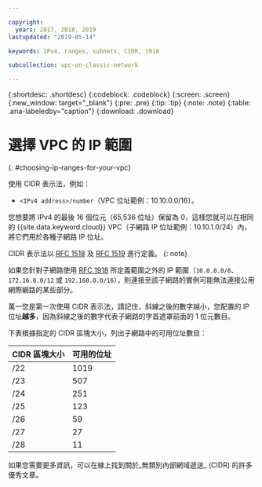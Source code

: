 ```yaml
---

copyright:
  years: 2017, 2018, 2019
lastupdated: "2019-05-14"

keywords: IPv4, ranges, subnets, CIDR, 1918

subcollection: vpc-on-classic-network

---
```


{:shortdesc: .shortdesc}
{:codeblock: .codeblock}
{:screen: .screen}
{:new_window: target="_blank"}
{:pre: .pre}
{:tip: .tip}
{:note: .note}
{:table: .aria-labeledby="caption"}
{:download: .download}


# 選擇 VPC 的 IP 範圍
{: #choosing-ip-ranges-for-your-vpc}

使用 CIDR 表示法，例如：

* `<IPv4 address>/number`（VPC 位址範例：10.10.0.0/16）。

您想要將 IPv4 的最後 16 個位元（65,536 位址）保留為 0，這樣您就可以在相同的 {{site.data.keyword.cloud}} VPC（子網路 IP 位址範例：10.10.1.0/24）內，將它們用於各種子網路 IP 位址。

CIDR 表示法以 [RFC 1518](https://tools.ietf.org/html/rfc1518) 及 [RFC 1519](https://tools.ietf.org/html/rfc1519) 進行定義。
{: note}

如果您針對子網路使用 [RFC 1918](https://tools.ietf.org/html/rfc1918) 所定義範圍之外的 IP 範圍（`10.0.0.0/8`、`172.16.0.0/12` 或 `192.168.0.0/16`），則連接至該子網路的實例可能無法連接公用網際網路的某些部分。

萬一您是第一次使用 CIDR 表示法，請記住，斜線之後的數字越小，您配置的 IP 位址**越多**，因為斜線之後的數字代表子網路的字首遮罩前面的 1 位元數目。

下表根據指定的 CIDR 區塊大小，列出子網路中的可用位址數目：

| CIDR 區塊大小 | 可用的位址 |
| --------------- | ------------------- |
|      /22        |        1019         |
|      /23        |         507         |
|      /24        |         251         |
|      /25        |         123         |
|      /26        |          59         |
|      /27        |          27         |
|      /28        |          11         |

如果您需要更多資訊，可以在線上找到關於_無類別內部網域遞送_ (CIDR) 的許多優秀文章。
